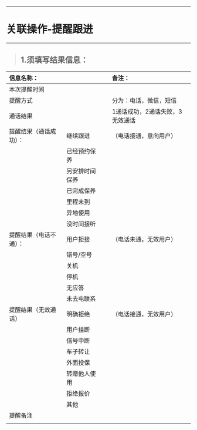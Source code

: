 
---

# 关联操作-提醒跟进

---

> ## 1.须填写结果信息：

| **信息名称：** |  |  | **备注：** |
| :--- | :--- | :--- | :--- |
| 本次提醒时间 |  |  |  |
| 提醒方式 |  |  | 分为：电话，微信，短信 |
| 通话结果 |  |  | 1通话成功，2通话失败，3无效通话 |
| 提醒结果（通话成功）： | 继续跟进 |  | （电话接通，意向用户） |
|  | 已经预约保养 |  |  |
|  | 另安排时间保养 |  |  |
|  | 已完成保养 |  |  |
|  | 里程未到 |  |  |
|  | 异地使用 |  |  |
|  | 没时间接听 |  |  |
| 提醒结果（电话不通）： | 用户拒接 |  | （电话未通，无效用户） |
|  | 错号/空号 |  |  |
|  | 关机 |  |  |
|  | 停机 |  |  |
|  | 无应答 |  |  |
|  | 未去电联系 |  |  |
| 提醒结果（无效通话） | 明确拒绝 |  | （电话接通，无效用户） |
|  | 用户挂断 |  |  |
|  | 信号中断 |  |  |
|  | 车子转让 |  |  |
|  | 外面投保 |  |  |
|  | 转赠他人使用 |  |  |
|  | 拒绝报价 |  |  |
|  | 其他 |  |  |
| 提醒备注 |  |  |  |
|  |  |  |  |



